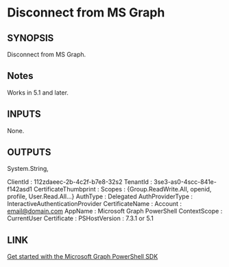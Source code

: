 
# Disconnect from MS Graph
    
## SYNOPSIS

Disconnect from MS Graph. 
    
## Notes

Works in 5.1 and later.


## INPUTS
        
None.


## OUTPUTS
        
System.String,

ClientId              : 112zdaeec-2b-4c2f-b7e8-32s2
TenantId              : 3se3-as0-4scc-841e-f142asd1
CertificateThumbprint :
Scopes                : {Group.ReadWrite.All, openid, profile, User.Read.All…}
AuthType              : Delegated
AuthProviderType      : InteractiveAuthenticationProvider
CertificateName       :
Account               : email@domain.com
AppName               : Microsoft Graph PowerShell
ContextScope          : CurrentUser
Certificate           :
PSHostVersion         : 7.3.1 or 5.1


## LINK
        
[Get started with the Microsoft Graph PowerShell SDK](https://learn.microsoft.com/en-us/powershell/microsoftgraph/get-started?view=graph-powershell-1.0) 
